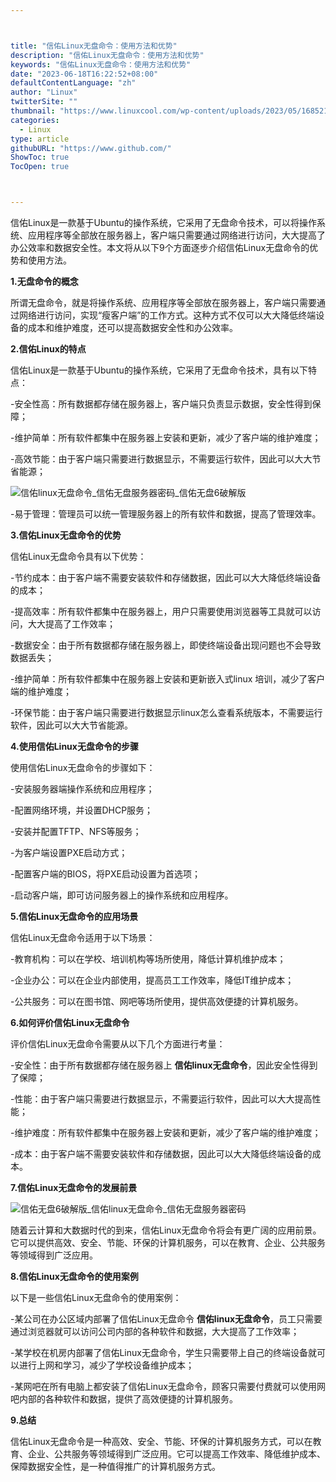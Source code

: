 ```yaml
---



title: "信佑Linux无盘命令：使用方法和优势"
description: "信佑Linux无盘命令：使用方法和优势"
keywords: "信佑Linux无盘命令：使用方法和优势"
date: "2023-06-18T16:22:52+08:00"
defaultContentLanguage: "zh"
author: "Linux"
twitterSite: ""
thumbnail: "https://www.linuxcool.com/wp-content/uploads/2023/05/1685218098645_0.png"
categories:
  - Linux
type: article
githubURL: "https://www.github.com/"
ShowToc: true
TocOpen: true



---
```


信佑Linux是一款基于Ubuntu的操作系统，它采用了无盘命令技术，可以将操作系统、应用程序等全部放在服务器上，客户端只需要通过网络进行访问，大大提高了办公效率和数据安全性。本文将从以下9个方面逐步介绍信佑Linux无盘命令的优势和使用方法。

**1.无盘命令的概念**

所谓无盘命令，就是将操作系统、应用程序等全部放在服务器上，客户端只需要通过网络进行访问，实现“瘦客户端”的工作方式。这种方式不仅可以大大降低终端设备的成本和维护难度，还可以提高数据安全性和办公效率。

**2.信佑Linux的特点**

信佑Linux是一款基于Ubuntu的操作系统，它采用了无盘命令技术，具有以下特点：

-安全性高：所有数据都存储在服务器上，客户端只负责显示数据，安全性得到保障；

-维护简单：所有软件都集中在服务器上安装和更新，减少了客户端的维护难度；

-高效节能：由于客户端只需要进行数据显示，不需要运行软件，因此可以大大节省能源；

![信佑linux无盘命令_信佑无盘服务器密码_信佑无盘6破解版](https://www.linuxcool.com/wp-content/uploads/2023/05/1685218098645_0.png)

-易于管理：管理员可以统一管理服务器上的所有软件和数据，提高了管理效率。

**3.信佑Linux无盘命令的优势**

信佑Linux无盘命令具有以下优势：

-节约成本：由于客户端不需要安装软件和存储数据，因此可以大大降低终端设备的成本；

-提高效率：所有软件都集中在服务器上，用户只需要使用浏览器等工具就可以访问，大大提高了工作效率；

-数据安全：由于所有数据都存储在服务器上，即使终端设备出现问题也不会导致数据丢失；

-维护简单：所有软件都集中在服务器上安装和更新嵌入式linux 培训，减少了客户端的维护难度；

-环保节能：由于客户端只需要进行数据显示linux怎么查看系统版本，不需要运行软件，因此可以大大节省能源。

**4.使用信佑Linux无盘命令的步骤**

使用信佑Linux无盘命令的步骤如下：

-安装服务器端操作系统和应用程序；

-配置网络环境，并设置DHCP服务；

-安装并配置TFTP、NFS等服务；

-为客户端设置PXE启动方式；

-配置客户端的BIOS，将PXE启动设置为首选项；

-启动客户端，即可访问服务器上的操作系统和应用程序。

**5.信佑Linux无盘命令的应用场景**

信佑Linux无盘命令适用于以下场景：

-教育机构：可以在学校、培训机构等场所使用，降低计算机维护成本；

-企业办公：可以在企业内部使用，提高员工工作效率，降低IT维护成本；

-公共服务：可以在图书馆、网吧等场所使用，提供高效便捷的计算机服务。

**6.如何评价信佑Linux无盘命令**

评价信佑Linux无盘命令需要从以下几个方面进行考量：

-安全性：由于所有数据都存储在服务器上 **信佑linux无盘命令**，因此安全性得到了保障；

-性能：由于客户端只需要进行数据显示，不需要运行软件，因此可以大大提高性能；

-维护难度：所有软件都集中在服务器上安装和更新，减少了客户端的维护难度；

-成本：由于客户端不需要安装软件和存储数据，因此可以大大降低终端设备的成本。

**7.信佑Linux无盘命令的发展前景**

![信佑无盘6破解版_信佑linux无盘命令_信佑无盘服务器密码](https://www.linuxcool.com/wp-content/uploads/2023/05/1685218098645_1.webp)

随着云计算和大数据时代的到来，信佑Linux无盘命令将会有更广阔的应用前景。它可以提供高效、安全、节能、环保的计算机服务，可以在教育、企业、公共服务等领域得到广泛应用。

**8.信佑Linux无盘命令的使用案例**

以下是一些信佑Linux无盘命令的使用案例：

-某公司在办公区域内部署了信佑Linux无盘命令 **信佑linux无盘命令**，员工只需要通过浏览器就可以访问公司内部的各种软件和数据，大大提高了工作效率；

-某学校在机房内部署了信佑Linux无盘命令，学生只需要带上自己的终端设备就可以进行上网和学习，减少了学校设备维护成本；

-某网吧在所有电脑上都安装了信佑Linux无盘命令，顾客只需要付费就可以使用网吧内部的各种软件和数据，提供了高效便捷的计算机服务。

**9.总结**

信佑Linux无盘命令是一种高效、安全、节能、环保的计算机服务方式，可以在教育、企业、公共服务等领域得到广泛应用。它可以提高工作效率、降低维护成本、保障数据安全性，是一种值得推广的计算机服务方式。
